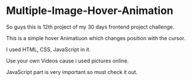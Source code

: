 # Multiple-Image-Hover-Animation

So guys this is 12th project of my 30 days frontend project challenge.

This is a simple hover Animatiuon which changes position with the cursor.

I used HTML, CSS, JavaScript in it.

Use your own Videos cause i used pictures online.

JavaScript part is very important so must check it out.
